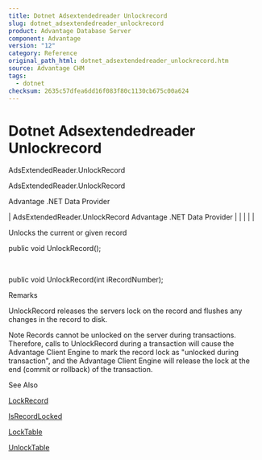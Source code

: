 ```yaml
---
title: Dotnet Adsextendedreader Unlockrecord
slug: dotnet_adsextendedreader_unlockrecord
product: Advantage Database Server
component: Advantage
version: "12"
category: Reference
original_path_html: dotnet_adsextendedreader_unlockrecord.htm
source: Advantage CHM
tags:
  - dotnet
checksum: 2635c57dfea6dd16f083f80c1130cb675c00a624
---
```


# Dotnet Adsextendedreader Unlockrecord

AdsExtendedReader.UnlockRecord

AdsExtendedReader.UnlockRecord

Advantage .NET Data Provider

| AdsExtendedReader.UnlockRecord  Advantage .NET Data Provider |  |  |  |  |

Unlocks the current or given record

public void UnlockRecord();

 

public void UnlockRecord(int iRecordNumber);

Remarks

UnlockRecord releases the servers lock on the record and flushes any changes in the record to disk.

Note Records cannot be unlocked on the server during transactions. Therefore, calls to UnlockRecord during a transaction will cause the Advantage Client Engine to mark the record lock as "unlocked during transaction", and the Advantage Client Engine will release the lock at the end (commit or rollback) of the transaction.

See Also

[LockRecord](dotnet_adsextendedreader_lockrecord.md)

[IsRecordLocked](dotnet_adsextendedreader_isrecordlocked.md)

[LockTable](dotnet_adsextendedreader_locktable.md)

[UnlockTable](dotnet_adsextendedreader_unlocktable.md)
